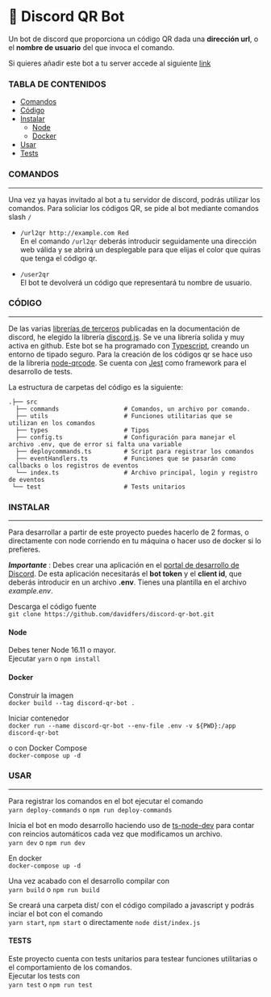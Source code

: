 # &#129302; Discord QR Bot

Un bot de discord que proporciona un código QR dada una **dirección url**, o el **nombre de usuario** del que invoca el comando.

Si quieres añadir este bot a tu server accede al siguiente [link](https://discord.com/api/oauth2/authorize?client_id=1046842092208525312&permissions=0&scope=applications.commands%20bot)

### TABLA DE CONTENIDOS

- [Comandos](#comandos)
- [Código](#código)
- [Instalar](#instalar)
  - [Node](#node)
  - [Docker](#docker)
- [Usar](#usar)
- [Tests](#tests)

### COMANDOS
___
Una vez ya hayas invitado al bot a tu servidor de discord, podrás utilizar los comandos. 
Para soliciar los códigos QR, se pide al bot mediante comandos slash `/`

- `/url2qr http://example.com Red`  
En el comando `/url2qr` deberás introducir seguidamente una dirección web válida y se abrirá un desplegable para que elijas el color que quiras que tenga el código qr.

- `/user2qr`   
El bot te devolverá un código que representará tu nombre de usuario.

### CÓDIGO
___
De las varias [librerías de terceros](https://discord.com/developers/docs/topics/community-resources#libraries-discord-libraries) publicadas en la documentación de discord, he elegido la librería [discord.js](https://discord.js.org/). Se ve una librería solida y muy activa en github.
Este bot se ha programado con [Typescript](https://www.typescriptlang.org/), creando un entorno de tipado seguro.
Para la creación de los códigos qr se hace uso de la libreria [node-qrcode](https://github.com/soldair/node-qrcode).
Se cuenta con [Jest](https://jestjs.io/) como framework para el desarrollo de tests.

La estructura de carpetas del código es la siguiente:


    .├── src
      ├── commands                  # Comandos, un archivo por comando.
      ├── utils                     # Funciones utilitarias que se utilizan en los comandos
      ├── types                     # Tipos
      ├── config.ts                 # Configuración para manejar el archivo .env, que de error si falta una variable
      ├── deploycommands.ts         # Script para registrar los comandos
      ├── eventHandlers.ts          # Funciones que se pasarán como callbacks o los registros de eventos
      └── index.ts                  # Archivo principal, login y registro de eventos
     └── test                       # Tests unitarios

   
### INSTALAR
---
Para desarrollar a partir de este proyecto puedes hacerlo de 2 formas, o directamente con node corriendo en tu máquina o hacer uso de docker si lo prefieres.

***Importante*** : Debes crear una aplicación en el [portal de desarrollo de Discord](https://discord.com/developers/applications). De esta aplicación necesitarás el **bot token** y el **client id**, que deberás introducir en un archivo **.env**. Tienes una plantilla en el archivo _example.env_.

Descarga el código fuente   
`git clone https://github.com/davidfers/discord-qr-bot.git`

#### Node
Debes tener Node 16.11 o mayor.   
Ejecutar `yarn` o `npm install`

#### Docker
Construir la imagen   
`docker build --tag discord-qr-bot .`

Iniciar contenedor   
`docker run --name discord-qr-bot --env-file .env -v ${PWD}:/app discord-qr-bot`

o con Docker Compose   
`docker-compose up -d`

### USAR
---
Para registrar los comandos en el bot ejecutar el comando   
`yarn deploy-commands` o `npm run deploy-commands`

Inicia el bot en modo desarrollo haciendo uso de [ts-node-dev](https://github.com/wclr/ts-node-dev) para contar con reincios automáticos cada vez que modificamos un archivo.   
`yarn dev` o `npm run dev`

En docker   
`docker-compose up -d`

Una vez acabado con el desarrollo compilar con   
`yarn build` o `npm run build`

Se creará una carpeta dist/ con el código compilado a javascript y podrás inciar el bot con el comando   
`yarn start`, `npm start` o directamente `node dist/index.js`   

#### TESTS
Este proyecto cuenta con tests unitarios para testear funciones utilitarias o el comportamiento de los comandos.    
Ejecutar los tests con   
`yarn test` o `npm run test`

